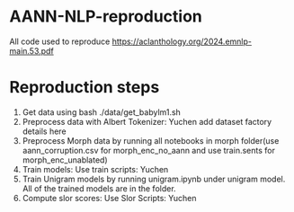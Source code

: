 # AANN-NLP-reproduction
All code used to reproduce https://aclanthology.org/2024.emnlp-main.53.pdf


# Reproduction steps

1. Get data using bash ./data/get_babylm1.sh
2. Preprocess data with Albert Tokenizer: Yuchen add dataset factory details here
3. Preprocess Morph data by running all notebooks in morph folder(use aann_corruption.csv for morph_enc_no_aann and use train.sents for morph_enc_unablated)
4. Train models: Use train scripts: Yuchen
5. Train Unigram models by running unigram.ipynb under unigram model. All of the trained models are in the folder.
6. Compute slor scores: Use Slor Scripts: Yuchen
